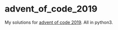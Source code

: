 # advent_of_code_2019

My solutions for [advent of code 2019](https://adventofcode.com/2019).
All in python3.
